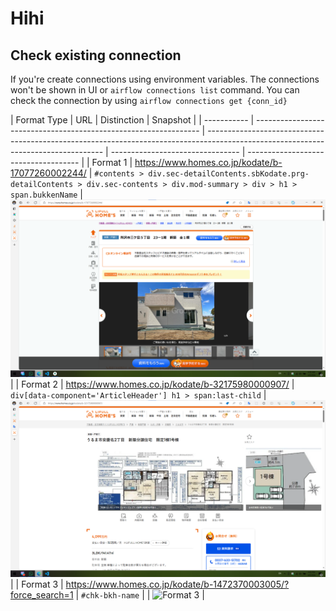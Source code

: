# Hihi

## Check existing connection

If you're create connections using environment variables. The connections won't be shown in UI or `airflow connections list` command. You can check the connection by using `airflow connections get {conn_id}`

| Format Type | URL                                                              | Distinction                                                                                                                        | Snapshot                         |
| ----------- | ---------------------------------------------------------------- | ---------------------------------------------------------------------------------------------------------------------------------- | -------------------------------- | ------------------------------------ |
| Format 1    | <https://www.homes.co.jp/kodate/b-17077260002244/>               | `#contents > div.sec-detailContents.sbKodate.prg-detailContents > div.sec-contents > div.mod-summary > div > h1 > span.bukkenName` | ![Format 1](images/format_1.png) |
| Format 2    | <https://www.homes.co.jp/kodate/b-32175980000907/>               | `div[data-component='ArticleHeader'] h1 > span:last-child`                                                                         | ![Format 2](images/format_2.png) |
| Format 3    | <https://www.homes.co.jp/kodate/b-1472370003005/?force_search=1> | `#chk-bkh-name`                                                                                                                    |                                  | ![Format 3](images/format_3.png.png) |
